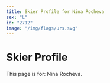 ```yaml
---
title: Skier Profile for Nina Rocheva
sex: "L"
id: "2712"
image: "/img/flags/urs.svg" 
---
```


# Skier Profile

This page is for: Nina Rocheva.
    